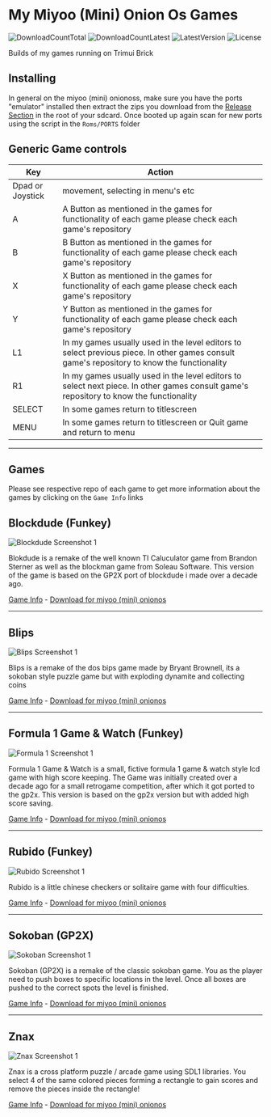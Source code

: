 # My Miyoo (Mini) Onion Os Games
![DownloadCountTotal](https://img.shields.io/github/downloads/joyrider3774/miyoo_mini_games/total?label=total%20downloads&style=plastic) ![DownloadCountLatest](https://img.shields.io/github/downloads/joyrider3774/miyoo_mini_games/latest/total?style=plastic) ![LatestVersion](https://img.shields.io/github/v/tag/joyrider3774/miyoo_mini_games?label=Latest%20version&style=plastic) ![License](https://img.shields.io/github/license/joyrider3774/miyoo_mini_games?style=plastic)

Builds of my games running on Trimui Brick

## Installing
In general on the miyoo (mini) onionoss, make sure you have the ports "emulator" installed then
extract the zips you download from the [Release Section](https://github.com/joyrider3774/miyoo_mini_games/releases) in the root of your sdcard.
Once booted up again scan for new ports using the script in the `Roms/PORTS` folder

## Generic Game controls

| Key | Action |
| ------ | ------ |
| Dpad or Joystick | movement, selecting in menu's etc |
| A | A Button as mentioned in the games for functionality of each game please check each game's repository |
| B | B Button as mentioned in the games for functionality of each game please check each game's repository |
| X | X Button as mentioned in the games for functionality of each game please check each game's repository |
| Y | Y Button as mentioned in the games for functionality of each game please check each game's repository |
| L1 | In my games usually used in the level editors to select previous piece. In other games consult game's repository to know the functionality |
| R1 | In my games usually used in the level editors to select next piece. In other games consult game's repository to know the functionality |
| SELECT | In some games return to titlescreen |
| MENU | In some games return to titlescreen or Quit game and return to menu |

---

## Games
Please see respective repo of each game to get more information about the games by clicking on the `Game Info` links

## Blockdude (Funkey)
![Blockdude Screenshot 1](https://raw.githubusercontent.com/joyrider3774/blockdude_funkey/main/metadata/screenshot-miyoo.png)

Blokdude is a remake of the well known TI Caluculator game from Brandon Sterner as well as the blockman game from Soleau Software. This version of the game is based on the GP2X port of blockdude i made over a decade ago.

[Game Info](https://joyrider3774.github.io/blockdude_funkey) - [Download for miyoo (mini) onionos](https://github.com/joyrider3774/miyoo_mini_games/releases/latest/download/Blockdude.-.Miyoo_Mini_Onion_Os.zip)

---

## Blips
![Blips Screenshot 1](https://raw.githubusercontent.com/joyrider3774/blips/SDL1_Version/metadata/screenshot-miyoo.png)

Blips is a remake of the dos bips game made by Bryant Brownell, its a sokoban style puzzle game but with exploding dynamite and collecting coins

[Game Info](https://joyrider3774.github.io/blips) - [Download for miyoo (mini) onionos](https://github.com/joyrider3774/miyoo_mini_games/releases/latest/download/Blips.-.Miyoo_Mini_Onion_Os.zip)

---

## Formula 1 Game & Watch (Funkey)
![Formula 1 Screenshot 1](https://raw.githubusercontent.com/joyrider3774/formula1_funkey/main/metadata/screenshot-miyoo.png)

Formula 1 Game & Watch is a small, fictive formula 1 game & watch style lcd game with high score keeping. The Game was initially created over a decade ago for a small retrogame competition, after which it got ported to the gp2x. This version is based on the gp2x version but with added high score saving.

[Game Info](https://joyrider3774.github.io/formula1_funkey) - [Download for miyoo (mini) onionos](https://github.com/joyrider3774/miyoo_mini_games/releases/latest/download/Formula_1.-.Miyoo_Mini_Onion_Os.zip)

---

## Rubido (Funkey)
![Rubido Screenshot 1](https://raw.githubusercontent.com/joyrider3774/rubido_funkey/main/metadata/screenshot-miyoo.png)

Rubido is a little chinese checkers or solitaire game with four difficulties.

[Game Info](https://joyrider3774.github.io/rubido_funkey) - [Download for miyoo (mini) onionos](https://github.com/joyrider3774/miyoo_mini_games/releases/latest/download/Rubido.-.Miyoo_Mini_Onion_Os.zip)

---

## Sokoban (GP2X)
![Sokoban Screenshot 1](https://raw.githubusercontent.com/joyrider3774/Sokoban/SDL1_Version/metadata/screenshot-miyoo.png)

Sokoban (GP2X) is a remake of the classic sokoban game. You as the player need to push boxes to specific locations in the level. Once all boxes are pushed to the correct spots the level is finished.

[Game Info](https://joyrider3774.github.io/Sokoban) - [Download for miyoo (mini) onionos](https://github.com/joyrider3774/miyoo_mini_games/releases/latest/download/Sokoban.-.Miyoo_Mini_Onion_Os.zip)

---

## Znax
![Znax Screenshot 1](https://raw.githubusercontent.com/joyrider3774/znax_sdl1/main/metadata/screenshot-miyoo.png)

Znax is a cross platform puzzle / arcade game using SDL1 libraries. You select 4 of the same colored pieces forming a rectangle to gain scores and remove the pieces inside the rectangle!

[Game Info](https://joyrider3774.github.io/znax_sdl1) - [Download for miyoo (mini) onionos](https://github.com/joyrider3774/miyoo_mini_games/releases/latest/download/Znax.-.Miyoo_Mini_Onion_Os.zip)
